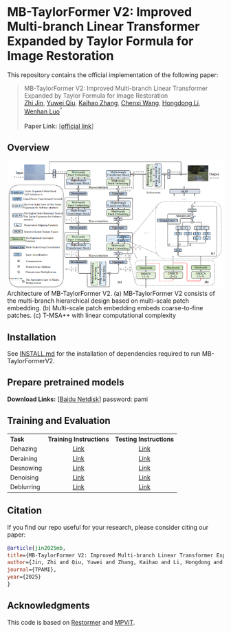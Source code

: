 # MB-TaylorFormer V2: Improved Multi-branch Linear Transformer Expanded by Taylor Formula for Image Restoration

This repository contains the official implementation of the following paper:
> MB-TaylorFormer V2: Improved Multi-branch Linear Transformer Expanded by Taylor Formula for Image Restoration<br>
> [Zhi Jin](https://arxiv.org/search/cs?searchtype=author&query=Jin%2C+Z), [Yuwei Qiu](https://arxiv.org/search/cs?searchtype=author&query=Qiu%2C+Y), [Kaihao Zhang](https://arxiv.org/search/cs?searchtype=author&query=Zhang%2C+K), [Chenxi Wang](https://arxiv.org/search/cs?searchtype=author&query=Wang%2C+C), [Hongdong Li](https://arxiv.org/search/cs?searchtype=author&query=Li%2C+H), [Wenhan Luo](https://arxiv.org/search/cs?searchtype=author&query=Luo%2C+W)<sup>*</sup><br>   
**Paper Link:** [[official link](https://arxiv.org/abs/2501.04486)] 

## Overview
![overall_structure](./figs/pipeline.png)
Architecture of MB-TaylorFormer V2. (a) MB-TaylorFormer V2 consists of the multi-branch hierarchical design based on multi-scale patch embedding. (b) Multi-scale patch embedding embeds coarse-to-fine patches. (c) T-MSA++ with linear computational complexity

## Installation

See [INSTALL.md](https://github.com/FVL2020/MB-TaylorFormerV2/blob/main/INSTALL.md) for the installation of dependencies required to run MB-TaylorFormerV2.


## Prepare pretrained models

 **Download Links:** [[Baidu Netdisk](https://pan.baidu.com/s/11V-wD01rPTHMFFJyjB0R0w)] password: pami

## Training and Evaluation

<table>
  <tr>
    <th align="left">Task</th>
    <th align="center">Training Instructions</th>
    <th align="center">Testing Instructions</th>
  </tr>
    <tr>
    <td align="left">Dehazing</td>
    <td align="center"><a href="Dehazing/README.md">Link</a></td>
    <td align="center"><a href="Dehazing/README.md">Link</a></td>
  </tr>
  <tr>
    <td align="left">Deraining</td>
    <td align="center"><a href="Deraining/README.md">Link</a></td>
    <td align="center"><a href="Deraining/README.md">Link</a></td>
  </tr>
  <tr>
    <td>Desnowing</td>
    <td align="center"><a href="Desnowing/README.md">Link</a></td>
    <td align="center"><a href="Desnowing/README.md">Link</a></td>
  </tr>
  <tr>
    <td>Denoising</td>
    <td align="center"><a href="Denoising/README.md">Link</a></td>
    <td align="center"><a href="Denoising/README.md">Link</a></td>
  </tr>
  <tr>
    <td>Deblurring</td>
    <td align="center"><a href="Deblurring/README.md">Link</a></td>
    <td align="center"><a href="Deblurring/README.md">Link</a></td>
  </tr>
</table>



## Citation

   If you find our repo useful for your research, please consider citing our paper:

   ```bibtex
   @article{jin2025mb,
   title={MB-TaylorFormer V2: Improved Multi-branch Linear Transformer Expanded by Taylor Formula for Image Restoration},
   author={Jin, Zhi and Qiu, Yuwei and Zhang, Kaihao and Li, Hongdong and Luo, Wenhan},
   journal={TPAMI},
   year={2025}
   }
   ```

## Acknowledgments

This code is based on [Restormer](https://github.com/swz30/Restormer) and [MPViT](https://github.com/youngwanLEE/MPViT).



